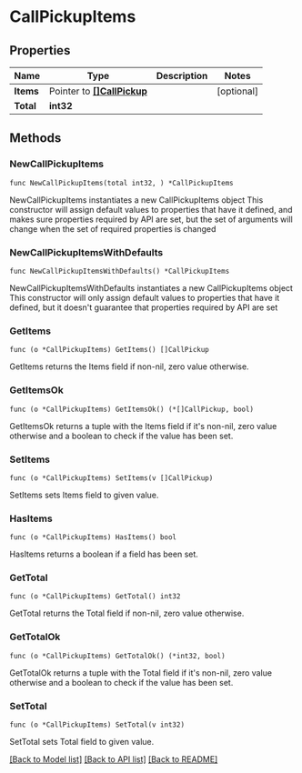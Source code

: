# CallPickupItems

## Properties

Name | Type | Description | Notes
------------ | ------------- | ------------- | -------------
**Items** | Pointer to [**[]CallPickup**](CallPickup.md) |  | [optional]
**Total** | **int32** |  |

## Methods

### NewCallPickupItems

`func NewCallPickupItems(total int32, ) *CallPickupItems`

NewCallPickupItems instantiates a new CallPickupItems object
This constructor will assign default values to properties that have it defined,
and makes sure properties required by API are set, but the set of arguments
will change when the set of required properties is changed

### NewCallPickupItemsWithDefaults

`func NewCallPickupItemsWithDefaults() *CallPickupItems`

NewCallPickupItemsWithDefaults instantiates a new CallPickupItems object
This constructor will only assign default values to properties that have it defined,
but it doesn't guarantee that properties required by API are set

### GetItems

`func (o *CallPickupItems) GetItems() []CallPickup`

GetItems returns the Items field if non-nil, zero value otherwise.

### GetItemsOk

`func (o *CallPickupItems) GetItemsOk() (*[]CallPickup, bool)`

GetItemsOk returns a tuple with the Items field if it's non-nil, zero value otherwise
and a boolean to check if the value has been set.

### SetItems

`func (o *CallPickupItems) SetItems(v []CallPickup)`

SetItems sets Items field to given value.

### HasItems

`func (o *CallPickupItems) HasItems() bool`

HasItems returns a boolean if a field has been set.

### GetTotal

`func (o *CallPickupItems) GetTotal() int32`

GetTotal returns the Total field if non-nil, zero value otherwise.

### GetTotalOk

`func (o *CallPickupItems) GetTotalOk() (*int32, bool)`

GetTotalOk returns a tuple with the Total field if it's non-nil, zero value otherwise
and a boolean to check if the value has been set.

### SetTotal

`func (o *CallPickupItems) SetTotal(v int32)`

SetTotal sets Total field to given value.

[[Back to Model list]](../README.md#documentation-for-models) [[Back to API list]](../README.md#documentation-for-api-endpoints) [[Back to README]](../README.md)
